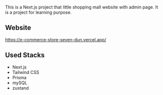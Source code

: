 This is a Next.js project that little shopping mall website with admin page. It is a project for learning purpose.

## Website

https://e-commerce-store-seven-dun.vercel.app/

## Used Stacks

- Next.js
- Tailwind CSS
- Prisma
- mySQL
- zustand
